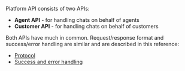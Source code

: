 <!-- ---
title: "API reference"
weight: 30
--- -->

Platform API consists of two APIs:
 - **Agent API** - for handling chats on behalf of agents
 - **Customer API** - for handling chats on behalf of customers

Both APIs have much in common. Request/response format and success/error handling are similar and are described in this reference:

 - [Protocol](./protocol)
 - [Success and error handling](./success-error)